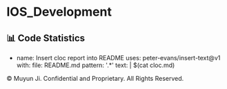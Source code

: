 # IOS_Development

## 📊 Code Statistics

<!-- START_CLOC_REPORT -->
<!-- END_CLOC_REPORT -->

- name: Insert cloc report into README
  uses: peter-evans/insert-text@v1
  with:
    file: README.md
    pattern: '<!-- START_CLOC_REPORT -->.*<!-- END_CLOC_REPORT -->'
    text: |
      <!-- START_CLOC_REPORT -->
      $(cat cloc.md)
      <!-- END_CLOC_REPORT -->


© Muyun Ji. Confidential and Proprietary. All Rights Reserved.
